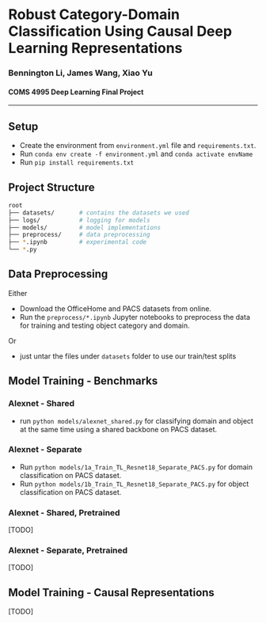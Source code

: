 # Robust Category-Domain Classification Using Causal Deep Learning Representations

### Bennington Li, James Wang, Xiao Yu
#### COMS 4995 Deep Learning Final Project
---
## Setup

* Create the environment from `environment.yml` file and `requirements.txt`. 
* Run `conda env create -f environment.yml` and `conda activate envName`
* Run `pip install requirements.txt`

## Project Structure

```bash
root
├── datasets/ 		# contains the datasets we used
├── logs/ 			# logging for models
├── models/ 		# model implementations
├── preprocess/ 	# data preprocessing
├── *.ipynb 		# experimental code
└── *.py
```

## Data Preprocessing
Either
* Download the OfficeHome and PACS datasets from online.
* Run the `preprocess/*.ipynb` Jupyter notebooks to preprocess the data for training and testing object category and domain. 

Or
- just untar the files under `datasets` folder to use our train/test splits


## Model Training - Benchmarks

### Alexnet - Shared

- run `python models/alexnet_shared.py` for classifying domain and object at the same time using a shared backbone on PACS dataset. 

### Alexnet - Separate

- Run `python models/1a_Train_TL_Resnet18_Separate_PACS.py` for domain classification on PACS dataset. 
- Run `python models/1b_Train_TL_Resnet18_Separate_PACS.py` for object classification on PACS dataset. 

### Alexnet - Shared, Pretrained

[TODO]

### Alexnet - Separate, Pretrained

[TODO]


## Model Training - Causal Representations

[TODO]